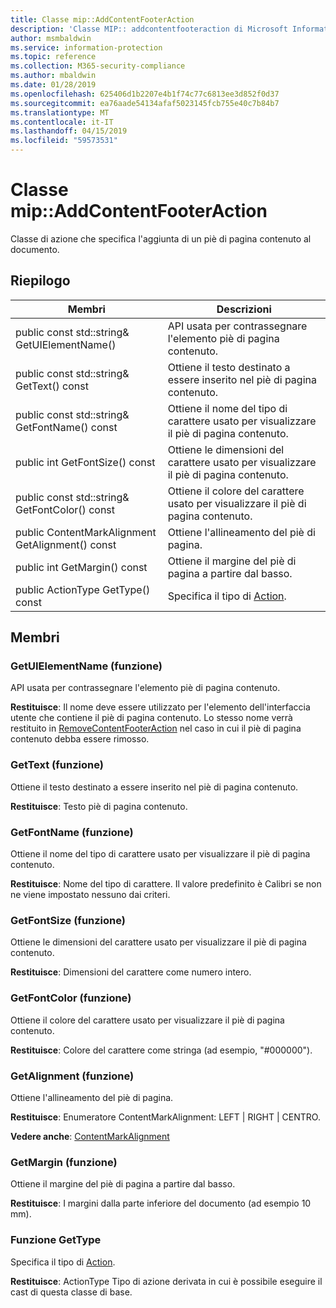 ```yaml
---
title: Classe mip::AddContentFooterAction
description: 'Classe MIP:: addcontentfooteraction di Microsoft Information Protection (MIP) SDK vengono documentate.'
author: msmbaldwin
ms.service: information-protection
ms.topic: reference
ms.collection: M365-security-compliance
ms.author: mbaldwin
ms.date: 01/28/2019
ms.openlocfilehash: 625406d1b2207e4b1f74c77c6813ee3d852f0d37
ms.sourcegitcommit: ea76aade54134afaf5023145fcb755e40c7b84b7
ms.translationtype: MT
ms.contentlocale: it-IT
ms.lasthandoff: 04/15/2019
ms.locfileid: "59573531"
---
```

# <a name="class-mipaddcontentfooteraction"></a>Classe mip::AddContentFooterAction 
Classe di azione che specifica l'aggiunta di un piè di pagina contenuto al documento.
  
## <a name="summary"></a>Riepilogo
 Membri                        | Descrizioni                                
--------------------------------|---------------------------------------------
public const std::string& GetUIElementName()  |  API usata per contrassegnare l'elemento piè di pagina contenuto.
public const std::string& GetText() const  |  Ottiene il testo destinato a essere inserito nel piè di pagina contenuto.
public const std::string& GetFontName() const  |  Ottiene il nome del tipo di carattere usato per visualizzare il piè di pagina contenuto.
public int GetFontSize() const  |  Ottiene le dimensioni del carattere usato per visualizzare il piè di pagina contenuto.
public const std::string& GetFontColor() const  |  Ottiene il colore del carattere usato per visualizzare il piè di pagina contenuto.
public ContentMarkAlignment GetAlignment() const  |  Ottiene l'allineamento del piè di pagina.
public int GetMargin() const  |  Ottiene il margine del piè di pagina a partire dal basso.
public ActionType GetType() const  |  Specifica il tipo di [Action](class_mip_action.md).

## <a name="members"></a>Membri
  
### <a name="getuielementname-function"></a>GetUIElementName (funzione)
API usata per contrassegnare l'elemento piè di pagina contenuto.

  
**Restituisce**: Il nome deve essere utilizzato per l'elemento dell'interfaccia utente che contiene il piè di pagina contenuto. Lo stesso nome verrà restituito in [RemoveContentFooterAction](class_mip_removecontentfooteraction.md) nel caso in cui il piè di pagina contenuto debba essere rimosso.
  
### <a name="gettext-function"></a>GetText (funzione)
Ottiene il testo destinato a essere inserito nel piè di pagina contenuto.

  
**Restituisce**: Testo piè di pagina contenuto.
  
### <a name="getfontname-function"></a>GetFontName (funzione)
Ottiene il nome del tipo di carattere usato per visualizzare il piè di pagina contenuto.

  
**Restituisce**: Nome del tipo di carattere. Il valore predefinito è Calibri se non ne viene impostato nessuno dai criteri.
  
### <a name="getfontsize-function"></a>GetFontSize (funzione)
Ottiene le dimensioni del carattere usato per visualizzare il piè di pagina contenuto.

  
**Restituisce**: Dimensioni del carattere come numero intero.
  
### <a name="getfontcolor-function"></a>GetFontColor (funzione)
Ottiene il colore del carattere usato per visualizzare il piè di pagina contenuto.

  
**Restituisce**: Colore del carattere come stringa (ad esempio, "#000000").
  
### <a name="getalignment-function"></a>GetAlignment (funzione)
Ottiene l'allineamento del piè di pagina.

  
**Restituisce**: Enumeratore ContentMarkAlignment: LEFT | RIGHT | CENTRO. 
  
**Vedere anche**: [ContentMarkAlignment](mip-enums-and-structs.md#contentmarkalignment)
  
### <a name="getmargin-function"></a>GetMargin (funzione)
Ottiene il margine del piè di pagina a partire dal basso.

  
**Restituisce**: I margini dalla parte inferiore del documento (ad esempio 10 mm).

### <a name="gettype-function"></a>Funzione GetType
Specifica il tipo di [Action](class_mip_action.md).

  
**Restituisce**: ActionType Tipo di azione derivata in cui è possibile eseguire il cast di questa classe di base.